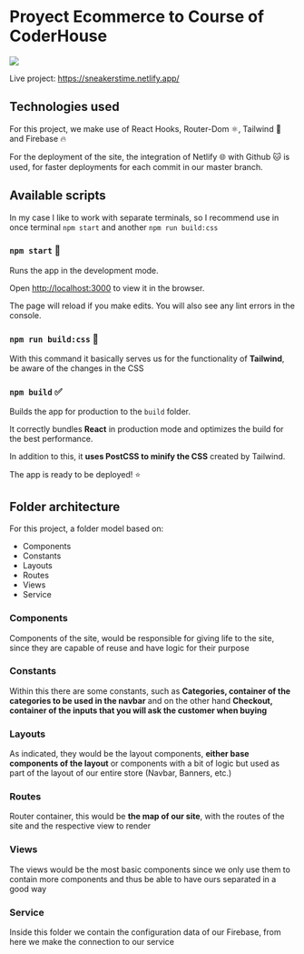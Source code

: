 # Proyect Ecommerce to Course of CoderHouse

![](https://media.giphy.com/media/hPmwc76pW7KbS5pMRh/giphy.gif)

Live project: https://sneakerstime.netlify.app/

## Technologies used

For this project, we make use of React Hooks, Router-Dom ⚛️, Tailwind :ocean: and Firebase :fire:

For the deployment of the site, the integration of Netlify 🌐 with Github :cat: is used, for faster deployments for each commit in our master branch.

## Available scripts

In my case I like to work with separate terminals, so I recommend use in once terminal `npm start` and another `npm run build:css`

### `npm start` :rocket:

Runs the app in the development mode.

Open [http://localhost:3000](http://localhost:3000) to view it in the browser.

The page will reload if you make edits.
You will also see any lint errors in the console.

### `npm run build:css` 🎨

With this command it basically serves us for the functionality of **Tailwind**, be aware of the changes in the CSS

### `npm build` :white_check_mark:

Builds the app for production to the `build` folder.

It correctly bundles **React** in production mode and optimizes the build for the best performance.

In addition to this, it **uses PostCSS to minify the CSS** created by Tailwind.

The app is ready to be deployed! :star:

## Folder architecture

For this project, a folder model based on:

- Components
- Constants
- Layouts
- Routes
- Views
- Service

### Components

Components of the site, would be responsible for giving life to the site, since they are capable of reuse and have logic for their purpose

### Constants

Within this there are some constants, such as **Categories, container of the categories to be used in the navbar** and on the other hand **Checkout, container of the inputs that you will ask the customer when buying**

### Layouts

As indicated, they would be the layout components, **either base components of the layout** or components with a bit of logic but used as part of the layout of our entire store (Navbar, Banners, etc.)

### Routes

Router container, this would be **the map of our site**, with the routes of the site and the respective view to render

### Views

The views would be the most basic components since we only use them to contain more components and thus be able to have ours separated in a good way

### Service

Inside this folder we contain the configuration data of our Firebase, from here we make the connection to our service
